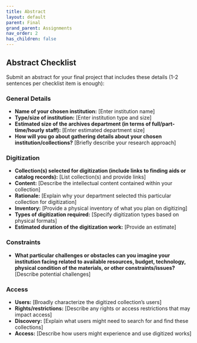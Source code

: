 ```yaml
---
title: Abstract
layout: default
parent: Final
grand_parent: Assignments
nav_order: 2
has_children: false
---
```


## Abstract Checklist

Submit an abstract for your final project that includes these details (1-2 sentences per checklist item is enough):

### General Details
- **Name of your chosen institution:** [Enter institution name]
- **Type/size of institution:** [Enter institution type and size]
- **Estimated size of the archives department (in terms of full/part-time/hourly staff):** [Enter estimated department size]
- **How will you go about gathering details about your chosen institution/collections?** [Briefly describe your research approach]

### Digitization
- **Collection(s) selected for digitization (include links to finding aids or catalog records):** [List collection(s) and provide links]
- **Content:** [Describe the intellectual content contained within your collection]
- **Rationale:** [Explain why your department selected this particular collection for digitization]
- **Inventory:** [Provide a physical inventory of what you plan on digitizing]
- **Types of digitization required:** [Specify digitization types based on physical formats]
- **Estimated duration of the digitization work:** [Provide an estimate]

### Constraints
- **What particular challenges or obstacles can you imagine your institution facing related to available resources, budget, technology, physical condition of the materials, or other constraints/issues?** [Describe potential challenges]

### Access
- **Users:** [Broadly characterize the digitized collection’s users]
- **Rights/restrictions:** [Describe any rights or access restrictions that may impact access]
- **Discovery:** [Explain what users might need to search for and find these collections]
- **Access:** [Describe how users might experience and use digitized works]
